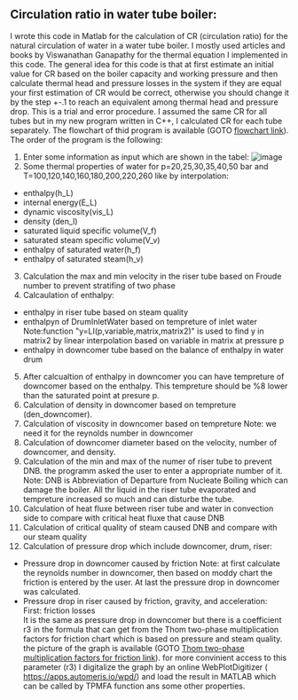## Circulation ratio in water tube boiler:
I wrote this code in Matlab for the calculation of CR (circulation ratio) for the natural circulation of water in a water tube boiler. I mostly used articles and books by Viswanathan Ganapathy for the thermal equation I implemented in this code. The general idea for this code is that at first estimate an initial value for CR based on the boiler capacity and working pressure and then calculate thermal head and pressure losses in the system if they are equal your first estimation of CR would be correct, otherwise you should change it by the step +-.1 to reach an equivalent among thermal head and pressure drop. This is a trial and error procedure. I assumed the same CR for all tubes but in my new program written in C++, I calculated CR for each tube separately. The flowchart of thid program is available (GOTO [flowchart link](https://github.com/Afsaneh-Karami/MATLAB/blob/main/CR%20calculation%20in%20water%20tube%20boiler/Folder/CR%20flowchart.pdf)).<br /> 
The order of the program is the following:
1. Enter some information as input which are shown in the tabel:
 ![image](https://user-images.githubusercontent.com/78735911/164958801-67bcac91-16af-4e68-a731-cc5ddc144da2.png)
2. Some thermal properties of water for p=20,25,30,35,40,50 bar and T=100,120,140,160,180,200,220,260 like by interpolation:
* enthalpy(h_L) 
* internal energy(E_L)
* dynamic viscosity(vis_L)
* density (den_l)
* saturated liquid specific volume(V_f)
* saturated steam specific volume(V_v)
* enthalpy of saturated water(h_f)
* enthalpy of saturated steam(h_v)
3. Calculation the max and min velocity in the riser tube based on Froude number to prevent stratifing of two phase
4. Calcaulation of enthalpy:
* enthalpy in riser tube based on steam quality
* enthalpyn of DrumInletWater based on tempreture of inlet water
Note:function "y=LI(p,variable,matrix,matrix2)" is used to find y in matrix2 by linear interpolation based on variable in matrix at pressure p <br /> 
* enthalpy in downcomer tube based on the balance of enthalpy in water drum 
5. After calcualtion of enthalpy in downcomer you can have tempreture of downcomer based on the enthalpy. This tempreture should be %8 lower than the saturated point at presure p.  
6. Calculation of density in downcomer based on tempreture (den_downcomer).
7. Calculation of viscosity in downcomer based on tempreture 
Note: we need it for the reynolds number in downcomer
8. Calculation of downcomer diameter based on the velocity, number of downcomer, and density.
9. Calculation of the min and max of the numer of riser tube to prevent DNB. the programm asked the user to enter a appropriate number of it.
Note: DNB is Abbreviation of Departure from Nucleate Boiling which can damage the boiler. All thr liquid in the riser tube evaporated and tempreture increased so much and can disturbe the tube.
10. Calculation of heat fluxe between riser tube and water in convection side to compare with critical heat fluxe that cause DNB 
11. Calculation of critical quality of steam caused DNB and compare with our steam quality
12. Calculation of pressure drop which include downcomer, drum, riser:
* Pressure drop in downcomer caused by friction
Note: at first calculate the reynolds number in downcomer, then based on moddy chart the friction is entered by the user. At last the pressure drop in downcomer was calculated.
* Pressure drop in riser caused by friction, gravity, and acceleration:<br />
First: friction losses<br />
It is the same as pressure drop in downcomer but there is a coefficient r3 in the formula that can get from the Thom two-phase multiplication factors for friction chart which is based on pressure and steam quality. the picture of the graph is available (GOTO [Thom two-phase multiplication factors for friction link](https://github.com/Afsaneh-Karami/MATLAB/blob/main/CR%20calculation%20in%20water%20tube%20boiler/Folder/Thom%20two-phase%20multiplication%20factors%20for%20friction.jpg)). for more convinient access to this parameter (r3) I digitalize the graph by an online WebPlotDigitizer ( https://apps.automeris.io/wpd/) and load the result in MATLAB which can be called by TPMFA function ans some other properties. 



